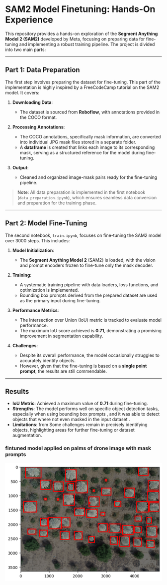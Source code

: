 # SAM2 Model Finetuning: Hands-On Experience  

This repository provides a hands-on exploration of the **Segment Anything Model 2 (SAM2)** developed by Meta, focusing on preparing data for fine-tuning and implementing a robust training pipeline. The project is divided into two main parts:

---

## Part 1: Data Preparation  

The first step involves preparing the dataset for fine-tuning. This part of the implementation is highly inspired by a FreeCodeCamp tutorial on the SAM2 model. It covers:  

1. **Downloading Data**:  
   - The dataset is sourced from **Roboflow**, with annotations provided in the COCO format.  

2. **Processing Annotations**:  
   - The COCO annotations, specifically mask information, are converted into individual JPG mask files stored in a separate folder.  
   - A **dataframe** is created that links each image to its corresponding mask, serving as a structured reference for the model during fine-tuning.

3. **Output**:  
   - Cleaned and organized image-mask pairs ready for the fine-tuning pipeline.

> **Note**: All data preparation is implemented in the first notebook (`data_preparation.ipynb`), which ensures seamless data conversion and preparation for the training phase.

---

## Part 2: Model Fine-Tuning  

The second notebook, `train.ipynb`, focuses on fine-tuning the SAM2 model over 3000 steps. This includes:  

1. **Model Initialization**:  
   - The **Segment Anything Model 2** (SAM2) is loaded, with the vision and prompt encoders frozen to fine-tune only the mask decoder.  

2. **Training**:  
   - A systematic training pipeline with data loaders, loss functions, and optimization is implemented.  
   - Bounding box prompts derived from the prepared dataset are used as the primary input during fine-tuning.  

3. **Performance Metrics**:  
   - The Intersection over Union (IoU) metric is tracked to evaluate model performance.  
   - The maximum IoU score achieved is **0.71**, demonstrating a promising improvement in segmentation capability.  

4. **Challenges**:  
   - Despite its overall performance, the model occasionally struggles to accurately identify objects.  
   - However, given that the fine-tuning is based on a **single point prompt**, the results are still commendable.

---

## Results  

- **IoU Metric**: Achieved a maximum value of **0.71** during fine-tuning.  
- **Strengths**: The model performs well on specific object detection tasks, especially when using bounding box prompts , and it was able to detect objects that where not even masked in the input dataset .  
- **Limitations**:  from  Some challenges remain in precisely identifying objects, highlighting areas for further fine-tuning or dataset augmentation.  

### fintuned model applied on palms of drone image with mask prompts 
![Fine-tuning Results](images/output.png "Fine-tuning Accuracy and IoU Metrics")

